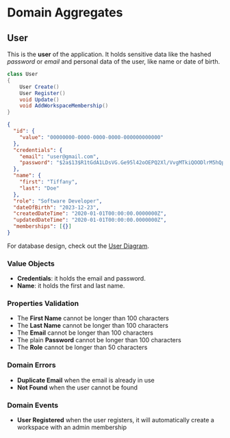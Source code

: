 # Domain Aggregates

## User

This is the **user** of the application. 
It holds sensitive data like the hashed *password* or *email* and personal data of the user, like name or date of birth.

```csharp
class User
{
    User Create()
    User Register()
    void Update()
    void AddWorkspaceMembership()
}
```

```json
{
  "id": {
    "value": "00000000-0000-0000-0000-000000000000"
  },
  "credentials": {
    "email": "user@gmail.com",
    "password": "$2a$13$R1tGdA1LDsVG.Ge95l42oOEPQ2Xl/VvgMTkiQOODlrM5hQpISv0qC"
  },
  "name": {
    "first": "Tiffany",
    "last": "Doe"
  },
  "role": "Software Developer",
  "dateOfBirth": "2023-12-23",
  "createdDateTime": "2020-01-01T00:00:00.0000000Z",
  "updatedDateTime": "2020-01-01T00:00:00.0000000Z",
  "memberships": [{}]
}
```

For database design, check out the [User Diagram](../diagrams/aggregates/Diagram.User.md).

### Value Objects

- **Credentials**: it holds the email and password.
- **Name**: it holds the first and last name.

### Properties Validation

- The **First Name** cannot be longer than 100 characters
- The **Last Name** cannot be longer than 100 characters
- The **Email** cannot be longer than 100 characters
- The plain **Password** cannot be longer than 100 characters
- The **Role** cannot be longer than 50 characters

### Domain Errors

- **Duplicate Email** when the email is already in use
- **Not Found** when the user cannot be found

### Domain Events

- **User Registered** when the user registers, it will automatically create a workspace with an admin membership